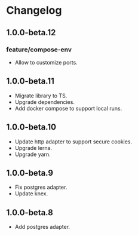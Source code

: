 # Changelog

## 1.0.0-beta.12

### feature/compose-env

- Allow to customize ports.

## 1.0.0-beta.11

- Migrate library to TS.
- Upgrade dependencies.
- Add docker compose to support local runs.

## 1.0.0-beta.10

- Update http adapter to support secure cookies.
- Upgrade lerna.
- Upgrade yarn.

## 1.0.0-beta.9

- Fix postgres adapter.
- Update knex.

## 1.0.0-beta.8

- Add postgres adapter.